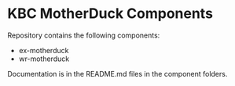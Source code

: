 # KBC MotherDuck Components

Repository contains the following components:
- ex-motherduck
- wr-motherduck

Documentation is in the README.md files in the component folders.
